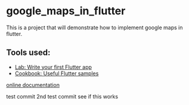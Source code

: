 # google_maps_in_flutter

This is a project that will demonstrate how to implement google maps in flutter.

## Tools used:


- [Lab: Write your first Flutter app](https://flutter.dev/docs/get-started/codelab)
- [Cookbook: Useful Flutter samples](https://flutter.dev/docs/cookbook)


[online documentation](https://flutter.dev/docs)

test commit
2nd test commit see if this works